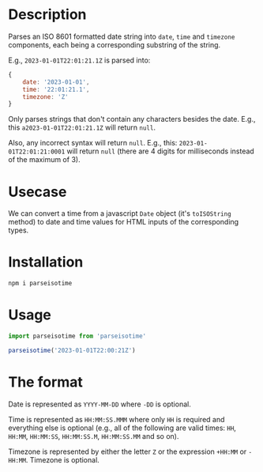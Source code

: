 # Description
Parses an ISO 8601 formatted date string into `date`, `time` and `timezone` components, each being a corresponding substring of the string. 

E.g., `2023-01-01T22:01:21.1Z` is parsed into:
```javascript
{
    date: '2023-01-01',
    time: '22:01:21.1',
    timezone: 'Z'
}
```

Only parses strings that don't contain any characters besides the date. E.g., this `a2023-01-01T22:01:21.1Z` will return `null`.

Also, any incorrect syntax will return `null`. E.g., this: `2023-01-01T22:01:21:0001` will return `null` (there are 4 digits for milliseconds instead of the maximum of 3).

# Usecase
We can convert a time from a javascript `Date` object (it's `toISOString` method) to date and time values for HTML inputs of the corresponding types.

# Installation
```bash
npm i parseisotime
```

# Usage
```javascript
import parseisotime from 'parseisotime'

parseisotime('2023-01-01T22:00:21Z')
```

# The format
Date is represented as `YYYY-MM-DD` where `-DD` is optional.

Time is represented as `HH:MM:SS.MMM` where only `HH` is required and everything else is optional (e.g., all of the following are valid times: `HH`, `HH:MM`, `HH:MM:SS`, `HH:MM:SS.M`, `HH:MM:SS.MM` and so on).

Timezone is represented by either the letter `Z` or the expression `+HH:MM` or `-HH:MM`. Timezone is optional.